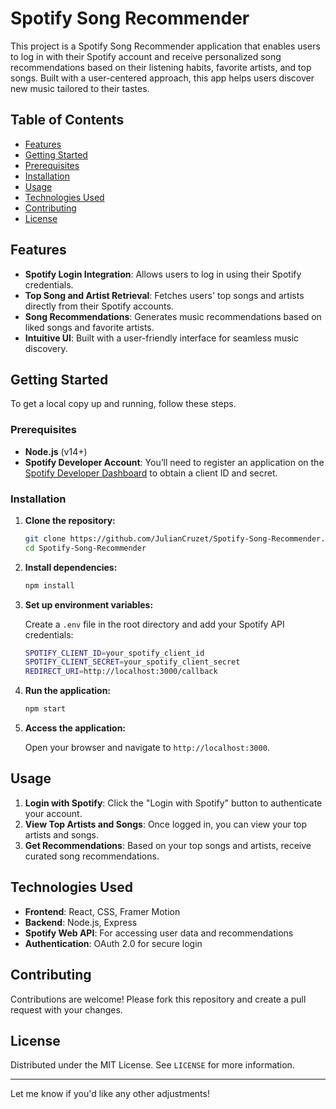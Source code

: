 # Spotify Song Recommender

This project is a Spotify Song Recommender application that enables users to log in with their Spotify account and receive personalized song recommendations based on their listening habits, favorite artists, and top songs. Built with a user-centered approach, this app helps users discover new music tailored to their tastes.

## Table of Contents

- [Features](#features)
- [Getting Started](#getting-started)
- [Prerequisites](#prerequisites)
- [Installation](#installation)
- [Usage](#usage)
- [Technologies Used](#technologies-used)
- [Contributing](#contributing)
- [License](#license)

## Features

- **Spotify Login Integration**: Allows users to log in using their Spotify credentials.
- **Top Song and Artist Retrieval**: Fetches users' top songs and artists directly from their Spotify accounts.
- **Song Recommendations**: Generates music recommendations based on liked songs and favorite artists.
- **Intuitive UI**: Built with a user-friendly interface for seamless music discovery.

## Getting Started

To get a local copy up and running, follow these steps.

### Prerequisites

- **Node.js** (v14+)
- **Spotify Developer Account**: You’ll need to register an application on the [Spotify Developer Dashboard](https://developer.spotify.com/dashboard/applications) to obtain a client ID and secret.

### Installation

1. **Clone the repository:**

   ```bash
   git clone https://github.com/JulianCruzet/Spotify-Song-Recommender.git
   cd Spotify-Song-Recommender
   ```

2. **Install dependencies:**

   ```bash
   npm install
   ```

3. **Set up environment variables:**

   Create a `.env` file in the root directory and add your Spotify API credentials:

   ```bash
   SPOTIFY_CLIENT_ID=your_spotify_client_id
   SPOTIFY_CLIENT_SECRET=your_spotify_client_secret
   REDIRECT_URI=http://localhost:3000/callback
   ```

4. **Run the application:**

   ```bash
   npm start
   ```

5. **Access the application:**

   Open your browser and navigate to `http://localhost:3000`.

## Usage

1. **Login with Spotify**: Click the "Login with Spotify" button to authenticate your account.
2. **View Top Artists and Songs**: Once logged in, you can view your top artists and songs.
3. **Get Recommendations**: Based on your top songs and artists, receive curated song recommendations.

## Technologies Used

- **Frontend**: React, CSS, Framer Motion
- **Backend**: Node.js, Express
- **Spotify Web API**: For accessing user data and recommendations
- **Authentication**: OAuth 2.0 for secure login

## Contributing

Contributions are welcome! Please fork this repository and create a pull request with your changes.

## License

Distributed under the MIT License. See `LICENSE` for more information.

--- 

Let me know if you'd like any other adjustments!